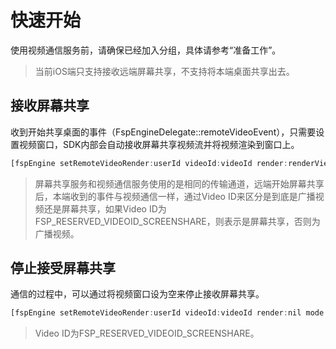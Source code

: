 # 快速开始

使用视频通信服务前，请确保已经加入分组，具体请参考“准备工作”。

> 当前iOS端只支持接收远端屏幕共享，不支持将本端桌面共享出去。

## 接收屏幕共享


收到开始共享桌面的事件（FspEngineDelegate::remoteVideoEvent），只需要设置视频窗口，SDK内部会自动接收屏幕共享视频流并将视频渲染到窗口上。

```js
[fspEngine setRemoteVideoRender:userId videoId:videoId render:renderView mode:renderMode];
```

> 屏幕共享服务和视频通信服务使用的是相同的传输通道，远端开始屏幕共享后，本端收到的事件与视频通信一样，通过Video ID来区分是到底是广播视频还是屏幕共享，如果Video ID为 FSP_RESERVED_VIDEOID_SCREENSHARE，则表示是屏幕共享，否则为广播视频。


## 停止接受屏幕共享

通信的过程中，可以通过将视频窗口设为空来停止接收屏幕共享。

```js
[fspEngine setRemoteVideoRender:userId videoId:videoId render:nil mode:renderMode];
```

> Video ID为FSP_RESERVED_VIDEOID_SCREENSHARE。